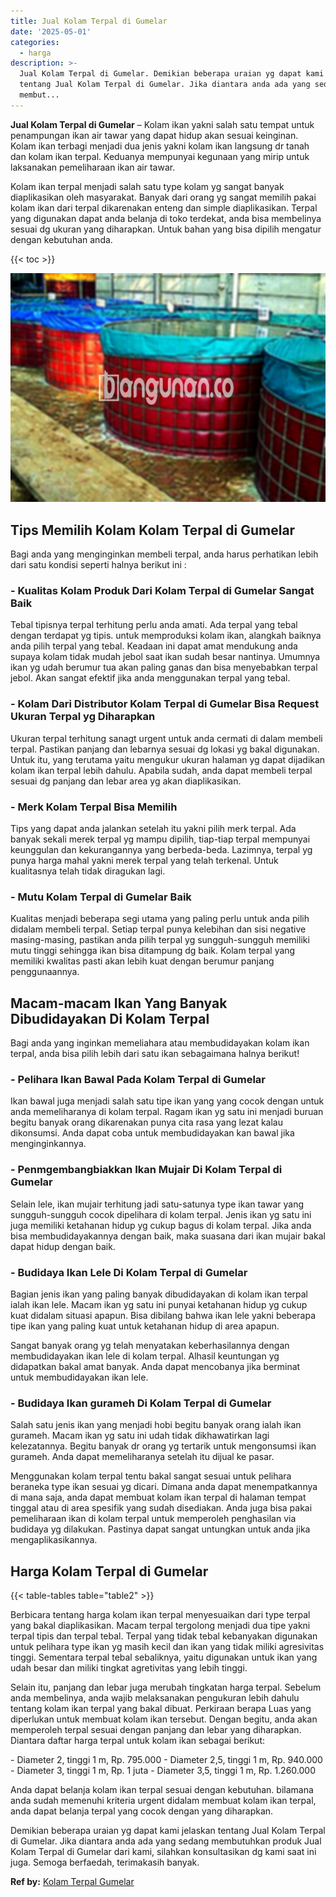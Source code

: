 ```yaml
---
title: Jual Kolam Terpal di Gumelar
date: '2025-05-01'
categories:
  - harga
description: >-
  Jual Kolam Terpal di Gumelar. Demikian beberapa uraian yg dapat kami jelaskan
  tentang Jual Kolam Terpal di Gumelar. Jika diantara anda ada yang sedang
  membut...
---
```


**Jual Kolam Terpal di Gumelar** – Kolam ikan yakni salah satu tempat untuk penampungan ikan air tawar yang dapat hidup akan sesuai keinginan. Kolam ikan terbagi menjadi dua jenis yakni kolam ikan langsung dr tanah dan kolam ikan terpal. Keduanya mempunyai kegunaan yang mirip untuk laksanakan pemeliharaan ikan air tawar.

Kolam ikan terpal menjadi salah satu type kolam yg sangat banyak diaplikasikan oleh masyarakat. Banyak dari orang yg sangat memilih pakai kolam ikan dari terpal dikarenakan enteng dan simple diaplikasikan. Terpal yang digunakan dapat anda belanja di toko terdekat, anda bisa membelinya sesuai dg ukuran yang diharapkan. Untuk bahan yang bisa dipilih mengatur dengan kebutuhan anda.

{{< toc >}}

![Jual Kolam Terpal di Gumelar](/images/jual-kolam-terpal-07.png)

## Tips Memilih Kolam Kolam Terpal di Gumelar

Bagi anda yang menginginkan membeli terpal, anda harus perhatikan lebih dari satu kondisi seperti halnya berikut ini :

### \- Kualitas Kolam Produk Dari Kolam Terpal di Gumelar Sangat Baik

Tebal tipisnya terpal terhitung perlu anda amati. Ada terpal yang tebal dengan terdapat yg tipis. untuk memproduksi kolam ikan, alangkah baiknya anda pilih terpal yang tebal. Keadaan ini dapat amat mendukung anda supaya kolam tidak mudah jebol saat ikan sudah besar nantinya. Umumnya ikan yg udah berumur tua akan paling ganas dan bisa menyebabkan terpal jebol. Akan sangat efektif jika anda menggunakan terpal yang tebal.

### \- Kolam Dari Distributor Kolam Terpal di Gumelar Bisa Request Ukuran Terpal yg Diharapkan

Ukuran terpal terhitung sanagt urgent untuk anda cermati di dalam membeli terpal. Pastikan panjang dan lebarnya sesuai dg lokasi yg bakal digunakan. Untuk itu, yang terutama yaitu mengukur ukuran halaman yg dapat dijadikan kolam ikan terpal lebih dahulu. Apabila sudah, anda dapat membeli terpal sesuai dg panjang dan lebar area yg akan diaplikasikan.

### \- Merk Kolam Terpal Bisa Memilih

Tips yang dapat anda jalankan setelah itu yakni pilih merk terpal. Ada banyak sekali merek terpal yg mampu dipilih, tiap-tiap terpal mempunyai keunggulan dan kekurangannya yang berbeda-beda. Lazimnya, terpal yg punya harga mahal yakni merek terpal yang telah terkenal. Untuk kualitasnya telah tidak diragukan lagi.

### \- Mutu Kolam Terpal di Gumelar Baik

Kualitas menjadi beberapa segi utama yang paling perlu untuk anda pilih didalam membeli terpal. Setiap terpal punya kelebihan dan sisi negative masing-masing, pastikan anda pilih terpal yg sungguh-sungguh memiliki mutu tinggi sehingga ikan bisa ditampung dg baik. Kolam terpal yang memiliki kwalitas pasti akan lebih kuat dengan berumur panjang penggunaannya.

## Macam-macam Ikan Yang Banyak Dibudidayakan Di Kolam Terpal

Bagi anda yang inginkan memeliahara atau membudidayakan kolam ikan terpal, anda bisa pilih lebih dari satu ikan sebagaimana halnya berikut!

### \- Pelihara Ikan Bawal Pada Kolam Terpal di Gumelar

Ikan bawal juga menjadi salah satu tipe ikan yang yang cocok dengan untuk anda memeliharanya di kolam terpal. Ragam ikan yg satu ini menjadi buruan begitu banyak orang dikarenakan punya cita rasa yang lezat kalau dikonsumsi. Anda dapat coba untuk membudidayakan kan bawal jika menginginkannya.

### \- Penmgembangbiakkan Ikan Mujair Di Kolam Terpal di Gumelar

Selain lele, ikan mujair terhitung jadi satu-satunya type ikan tawar yang sungguh-sungguh cocok dipelihara di kolam terpal. Jenis ikan yg satu ini juga memiliki ketahanan hidup yg cukup bagus di kolam terpal. Jika anda bisa membudidayakannya dengan baik, maka suasana dari ikan mujair bakal dapat hidup dengan baik.

### \- Budidaya Ikan Lele Di Kolam Terpal di Gumelar

Bagian jenis ikan yang paling banyak dibudidayakan di kolam ikan terpal ialah ikan lele. Macam ikan yg satu ini punyai ketahanan hidup yg cukup kuat didalam situasi apapun. Bisa dibilang bahwa ikan lele yakni beberapa tipe ikan yang paling kuat untuk ketahanan hidup di area apapun.

Sangat banyak orang yg telah menyatakan keberhasilannya dengan membudidayakan ikan lele di kolam terpal. Alhasil keuntungan yg didapatkan bakal amat banyak. Anda dapat mencobanya jika berminat untuk membudidayakan ikan lele.

### \- Budidaya Ikan gurameh Di Kolam Terpal di Gumelar

Salah satu jenis ikan yang menjadi hobi begitu banyak orang ialah ikan gurameh. Macam ikan yg satu ini udah tidak dikhawatirkan lagi kelezatannya. Begitu banyak dr orang yg tertarik untuk mengonsumsi ikan gurameh. Anda dapat memeliharanya setelah itu dijual ke pasar.

Menggunakan kolam terpal tentu bakal sangat sesuai untuk pelihara beraneka type ikan sesuai yg dicari. Dimana anda dapat menempatkannya di mana saja, anda dapat membuat kolam ikan terpal di halaman tempat tinggal atau di area spesifik yang sudah disediakan. Anda juga bisa pakai pemeliharaan ikan di kolam terpal untuk memperoleh penghasilan via budidaya yg dilakukan. Pastinya dapat sangat untungkan untuk anda jika mengaplikasikannya.

## Harga Kolam Terpal di Gumelar

{{< table-tables table="table2" >}}

Berbicara tentang harga kolam ikan terpal menyesuaikan dari type terpal yang bakal diaplikasikan. Macam terpal tergolong menjadi dua tipe yakni terpal tipis dan terpal tebal. Terpal yang tidak tebal kebanyakan digunakan untuk pelihara type ikan yg masih kecil dan ikan yang tidak miliki agresivitas tinggi. Sementara terpal tebal sebaliknya, yaitu digunakan untuk ikan yang udah besar dan miliki tingkat agretivitas yang lebih tinggi.

Selain itu, panjang dan lebar juga merubah tingkatan harga terpal. Sebelum anda membelinya, anda wajib melaksanakan pengukuran lebih dahulu tentang kolam ikan terpal yang bakal dibuat. Perkiraan berapa Luas yang diperlukan untuk membuat kolam ikan tersebut. Dengan begitu, anda akan memperoleh terpal sesuai dengan panjang dan lebar yang diharapkan. Diantara daftar harga terpal untuk kolam ikan sebagai berikut:

\- Diameter 2, tinggi 1 m, Rp. 795.000 - Diameter 2,5, tinggi 1 m, Rp. 940.000 - Diameter 3, tinggi 1 m, Rp. 1 juta - Diameter 3,5, tinggi 1 m, Rp. 1.260.000

Anda dapat belanja kolam ikan terpal sesuai dengan kebutuhan. bilamana anda sudah memenuhi kriteria urgent didalam membuat kolam ikan terpal, anda dapat belanja terpal yang cocok dengan yang diharapkan.

Demikian beberapa uraian yg dapat kami jelaskan tentang Jual Kolam Terpal di Gumelar. Jika diantara anda ada yang sedang membutuhkan produk Jual Kolam Terpal di Gumelar dari kami, silahkan konsultasikan dg kami saat ini juga. Semoga berfaedah, terimakasih banyak.

**Ref by:** [Kolam Terpal Gumelar](https://id.wikipedia.org/wiki/Kolam)
